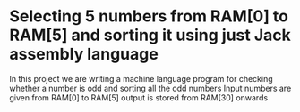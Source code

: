 # Selecting 5 numbers from RAM[0] to RAM[5] and sorting it using just Jack assembly language
In this project we are writing a machine language program for checking whether a number is odd and sorting all the odd numbers
Input numbers are given from RAM[0] to RAM[5] output is stored from RAM[30] onwards
